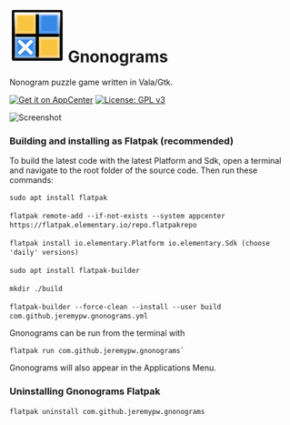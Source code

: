 # ![icon](data/icons/48/com.github.jeremypw.gnonograms.svg) Gnonograms
Nonogram puzzle game written in Vala/Gtk.

[![Get it on AppCenter](https://appcenter.elementary.io/badge.svg)](https://appcenter.elementary.io/com.github.jeremypw.gnonograms)﻿
[![License: GPL v3](https://img.shields.io/badge/License-GPL%20v3-blue.svg)](http://www.gnu.org/licenses/gpl-3.0)

![Screenshot](data/screenshots/Solving.png)

### Building and installing as Flatpak (recommended)
To build the latest code with the latest Platform and Sdk, open a terminal and navigate 
to the root folder of the source code. Then run these commands:
```
sudo apt install flatpak

flatpak remote-add --if-not-exists --system appcenter https://flatpak.elementary.io/repo.flatpakrepo

flatpak install io.elementary.Platform io.elementary.Sdk (choose 'daily' versions)

sudo apt install flatpak-builder

mkdir ./build

flatpak-builder --force-clean --install --user build com.github.jeremypw.gnonograms.yml

```

Gnonograms can be run from the terminal with
```
flatpak run com.github.jeremypw.gnonograms`
```

Gnonograms will also appear in the Applications Menu.

### Uninstalling Gnonograms Flatpak
```
flatpak uninstall com.github.jeremypw.gnonograms
```

